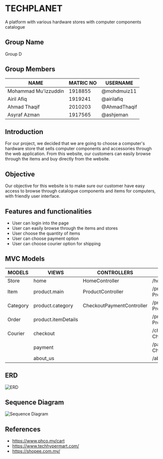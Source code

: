 # TECHPLANET
A platform with various hardware stores with computer components catalogue

## Group Name
Group D

## Group Members
NAME                 | MATRIC NO | USERNAME
-------------------- | --------- | ----
Mohammad Mu'izzuddin | 1918855   | @mohdmuiz11
Airil Afiq           | 1919241   | @airilafiq
Ahmad Thaqif         | 2010203   | @AhmadThaqif
Asyraf Azman         | 1917565   | @ashjeman

## Introduction
For our project, we decided that we are going to choose a computer's hardware store that sells computer components and accessories through the web application.
From this website, our customers can easily browse through the items and buy directly from the website.

## Objective
Our objective for this website is to make sure our customer have easy access to browse through catalogue components and items for computers, with friendly user interface.

## Features and functionalities
- User can login into the page
- User can easily browse through the items and stores
- User choose the quantity of items
- User can choose payment option
- User can choose courier option for shipping

## MVC Models
MODELS   |        VIEWS        | CONTROLLERS               | ROUTES
-------- | ------------------- | ------------------------- | ------
Store    | home                | HomeController            | /home -> HomeController
Item     | product.main        | ProductController         | /products -> ProductController
Category | product.category    | CheckoutPaymentController | /products/category -> ProductController
Order    | product.itemDetails |                           | /products/id -> ProductController
Courier  | checkout            |                           | /checkout -> CheckoutPaymentController
&nbsp;   | payment             |                           | /payment -> CheckoutPaymentController
&nbsp;   | about_us            |                           | /about us -> view about_us

## ERD
![ERD](https://i.imgur.com/0fzEj8X.jpg)

## Sequence Diagram
![Sequence Diagram](https://i.imgur.com/spQr9iP.png)

## References
- https://www.phco.my/cart
- https://www.techhypermart.com/
- https://shopee.com.my/
